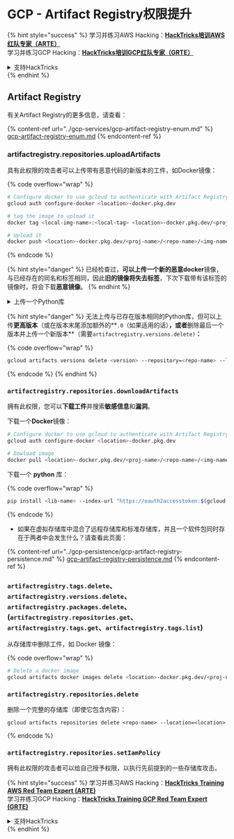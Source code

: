 # GCP - Artifact Registry权限提升

{% hint style="success" %}
学习并练习AWS Hacking：<img src="/.gitbook/assets/image.png" alt="" data-size="line">[**HackTricks培训AWS红队专家（ARTE）**](https://training.hacktricks.xyz/courses/arte)<img src="/.gitbook/assets/image.png" alt="" data-size="line">\
学习并练习GCP Hacking：<img src="/.gitbook/assets/image (2).png" alt="" data-size="line">[**HackTricks培训GCP红队专家（GRTE）**<img src="/.gitbook/assets/image (2).png" alt="" data-size="line">](https://training.hacktricks.xyz/courses/grte)

<details>

<summary>支持HackTricks</summary>

* 查看[**订阅计划**](https://github.com/sponsors/carlospolop)!
* **加入** 💬 [**Discord群组**](https://discord.gg/hRep4RUj7f) 或 [**电报群组**](https://t.me/peass) 或 **关注**我们的**Twitter** 🐦 [**@hacktricks\_live**](https://twitter.com/hacktricks\_live)**.**
* 通过向[**HackTricks**](https://github.com/carlospolop/hacktricks)和[**HackTricks Cloud**](https://github.com/carlospolop/hacktricks-cloud) github仓库提交PR来分享黑客技巧。

</details>
{% endhint %}

## Artifact Registry

有关Artifact Registry的更多信息，请查看：

{% content-ref url="../gcp-services/gcp-artifact-registry-enum.md" %}
[gcp-artifact-registry-enum.md](../gcp-services/gcp-artifact-registry-enum.md)
{% endcontent-ref %}

### artifactregistry.repositories.uploadArtifacts

具有此权限的攻击者可以上传带有恶意代码的新版本的工件，如Docker镜像：

{% code overflow="wrap" %}
```bash
# Configure docker to use gcloud to authenticate with Artifact Registry
gcloud auth configure-docker <location>-docker.pkg.dev

# tag the image to upload it
docker tag <local-img-name>:<local-tag> <location>-docker.pkg.dev/<proj-name>/<repo-name>/<img-name>:<tag>

# Upload it
docker push <location>-docker.pkg.dev/<proj-name>/<repo-name>/<img-name>:<tag>
```
{% endcode %}

{% hint style="danger" %}
已经检查过，**可以上传一个新的恶意docker**镜像，与已经存在的同名和标签相同，因此**旧的镜像将失去标签**，下次下载带有该标签的镜像时，将会下载**恶意镜像**。
{% endhint %}

<details>

<summary>上传一个Python库</summary>

**首先创建要上传的库**（如果可以从注册表中下载最新版本，则可以跳过此步骤）：

1. **设置项目结构**：

* 为您的库创建一个新目录，例如 `hello_world_library`。
* 在此目录内，创建另一个目录，使用您的包名称，例如 `hello_world`。
* 在您的包目录内，创建一个 `__init__.py` 文件。此文件可以为空，也可以包含对您的包的初始化。

```bash
mkdir hello_world_library
cd hello_world_library
mkdir hello_world
touch hello_world/__init__.py
```
2. **编写您的库代码**：

* 在 `hello_world` 目录内，为您的模块创建一个新的Python文件，例如 `greet.py`。
* 编写您的“Hello, World!”函数：

```python
# hello_world/greet.py
def say_hello():
return "Hello, World!"
```
3. **创建一个 `setup.py` 文件**：

* 在您的 `hello_world_library` 目录的根目录中，创建一个 `setup.py` 文件。
* 此文件包含有关您的库的元数据，并告诉Python如何安装它。

```python
# setup.py
from setuptools import setup, find_packages

setup(
name='hello_world',
version='0.1',
packages=find_packages(),
install_requires=[
# 您的库需要的任何依赖项
],
)
```



**现在，让我们上传库：**

1. **构建您的包**：

* 从您的 `hello_world_library` 目录的根目录运行：

```sh
python3 setup.py sdist bdist_wheel
```
2. **为 twine 配置身份验证**（用于上传您的包）：

* 确保已安装 `twine`（`pip install twine`）。
* 使用 `gcloud` 配置凭据：

{% code overflow="wrap" %}
```sh
twine upload --username 'oauth2accesstoken' --password "$(gcloud auth print-access-token)" --repository-url https://<location>-python.pkg.dev/<project-id>/<repo-name>/ dist/*
```
{% endcode %}

<!---->

3. **清理构建**
```bash
rm -rf dist build hello_world.egg-info
```
</details>

{% hint style="danger" %}
无法上传与已存在版本相同的Python库，但可以上传**更高版本**（或在版本末尾添加额外的**`.0`（如果适用的话）**，或者**删除最后一个版本并上传一个新版本**（需要`artifactregistry.versions.delete)`**：**

{% code overflow="wrap" %}
```sh
gcloud artifacts versions delete <version> --repository=<repo-name> --location=<location> --package=<lib-name>
```
{% endcode %}
{% endhint %}

### `artifactregistry.repositories.downloadArtifacts`

拥有此权限，您可以**下载工件**并搜索**敏感信息**和**漏洞**。

下载一个**Docker**镜像：
```sh
# Configure docker to use gcloud to authenticate with Artifact Registry
gcloud auth configure-docker <location>-docker.pkg.dev

# Dowload image
docker pull <location>-docker.pkg.dev/<proj-name>/<repo-name>/<img-name>:<tag>
```
下载一个 **python** 库：

{% code overflow="wrap" %}
```bash
pip install <lib-name> --index-url "https://oauth2accesstoken:$(gcloud auth print-access-token)@<location>-python.pkg.dev/<project-id>/<repo-name>/simple/" --trusted-host <location>-python.pkg.dev --no-cache-dir
```
{% endcode %}

* 如果在虚拟存储库中混合了远程存储库和标准存储库，并且一个软件包同时存在于两者中会发生什么？请查看此页面：

{% content-ref url="../gcp-persistence/gcp-artifact-registry-persistence.md" %}
[gcp-artifact-registry-persistence.md](../gcp-persistence/gcp-artifact-registry-persistence.md)
{% endcontent-ref %}

### `artifactregistry.tags.delete`、`artifactregistry.versions.delete`、`artifactregistry.packages.delete`、(`artifactregistry.repositories.get`、`artifactregistry.tags.get`、`artifactregistry.tags.list`)

从存储库中删除工件，如 Docker 镜像：

{% code overflow="wrap" %}
```bash
# Delete a docker image
gcloud artifacts docker images delete <location>-docker.pkg.dev/<proj-name>/<repo-name>/<img-name>:<tag>
```
### `artifactregistry.repositories.delete`

删除一个完整的存储库（即使它包含内容）：
```
gcloud artifacts repositories delete <repo-name> --location=<location>
```
{% endcode %}

### `artifactregistry.repositories.setIamPolicy`

拥有此权限的攻击者可以给自己授予权限，以执行先前提到的一些存储库攻击。

{% hint style="success" %}
学习并练习AWS Hacking：<img src="/.gitbook/assets/image.png" alt="" data-size="line">[**HackTricks Training AWS Red Team Expert (ARTE)**](https://training.hacktricks.xyz/courses/arte)<img src="/.gitbook/assets/image.png" alt="" data-size="line">\
学习并练习GCP Hacking：<img src="/.gitbook/assets/image (2).png" alt="" data-size="line">[**HackTricks Training GCP Red Team Expert (GRTE)**<img src="/.gitbook/assets/image (2).png" alt="" data-size="line">](https://training.hacktricks.xyz/courses/grte)

<details>

<summary>支持HackTricks</summary>

* 检查[**订阅计划**](https://github.com/sponsors/carlospolop)!
* **加入** 💬 [**Discord 群组**](https://discord.gg/hRep4RUj7f) 或 [**电报群组**](https://t.me/peass) 或 **关注**我们的**Twitter** 🐦 [**@hacktricks\_live**](https://twitter.com/hacktricks\_live)**.**
* 通过向[**HackTricks**](https://github.com/carlospolop/hacktricks)和[**HackTricks Cloud**](https://github.com/carlospolop/hacktricks-cloud) github 仓库提交 PR 来分享黑客技巧。

</details>
{% endhint %}
